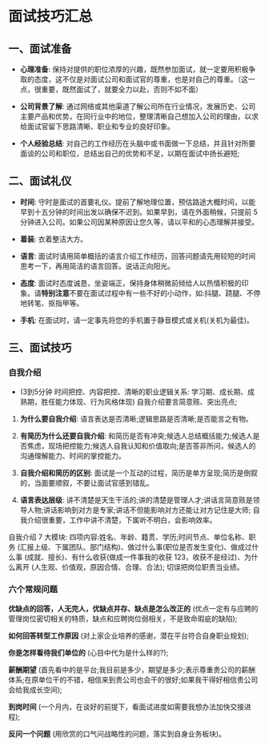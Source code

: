 # 面试技巧汇总
## 一、面试准备

* **心理准备**: 保持对提供的职位浓厚的兴趣，既然参加面试，就一定要用积极争取的态度，这不仅是对面试公司和面试官的尊重，也是对自己的尊重。（这一点，很重要，既然面试了，就要全力以赴，否则不如不面）
 
* **公司背景了解**: 通过网络或其他渠道了解公司所在行业情况，发展历史、公司主要产品和优势，在同行业中的地位，整理清晰自己想加入公司的理由，以求给面试官留下思路清晰、职业和专业的良好印象。

* **个人经验总结**: 对自己的工作经历在头脑中或书面做一下总结，并且针对所要面谈的公司和职位，总结出自己的优势和不足，以期在面试中扬长避短;

## 二、面试礼仪 

* **时间**: 守时是面试的首要礼仪。提前了解地理位置，预估路途大概时间，以能早到十五分钟的时间出发以确保不迟到。如果早到，请在外面稍候，只提前 5 分钟进入公司。如果公司因某种原因让您久等，请以平和的心态理解并接受。

* **着装**: 衣着整洁大方。 

* **语言**: 面试时请用简单概括的语言介绍工作经历，回答问题请先用较短的时间思考一下，再用简洁的语言回答。说话正向阳光。 

* **态度**: 面试时态度诚恳，坐姿端正，保持身体稍微前倾给人以热情积极的印象。请**特别注意**不要在面试过程中有一些不好的小动作，如:抖腿、跷腿、不停地转笔、抠指甲等。

* **手机**: 在面试时，请一定事先将您的手机置于静音模式或关机(关机为最佳)。

## 三、面试技巧

### 自我介绍

* (3到5分钟 时间把控、内容把控、清晰的职业逻辑关系: 学习期、成长期、成熟期，胜任能力体现、行为风格体现) 自我介绍要言简意赅、突出亮点; 

1. **为什么要自我介绍**: 语言表达是否清晰;逻辑思路是否清晰;是否能言之有物。 

2. **有简历为什么还要自我介绍**: 和简历是否有冲突;候选人总结概括能力;候选人是否焦虑，现场把控能力;候选人自我认知和价值取向;是否答非所问，候选人的沟通理解能力、时间的掌控能力。 

3. **自我介绍和简历的区别**: 面试是一个互动的过程，简历是单方呈现;简历是倒叙的，当面要顺叙，不要让面试官感到错乱。

4. **语言表达层级**: 讲不清楚是天生干活的;讲的清楚是管理人才;讲话言简意赅是领导人物;讲话影响到对方是专家;讲话不但能影响对方还能让对方记住是大师; 自我介绍很重要，工作中讲不清楚，下属听不明白，会影响效率。

自我介绍 7 大模块: 四项内容:姓名、年龄、籍贯、学历;时间节点、单位名称、职务 (汇报上级、下属团队、部门结构)、做过什么事(职位是否发生变化)、做成过什么事 (成就、擅长)、有什么收获(做成一件事我的收获 123，收获不是经过)、为什么离开 (人生观、价值观，原因合情、合理、合法);
切误把岗位职责当业绩。

### 六个常规问题

**优缺点的回答，人无完人，优缺点并存、缺点是怎么改正的** (优点一定有与应聘的管理岗位密切相关的特质，缺点和应聘岗位弱相关，不是致命瑕疵的缺陷); 

**如何回答转型工作原因** (对上家企业培养的感谢，潜在平台符合自身职业规划); 

**你是怎样看待我们单位的** (心目中代为是什么样的?); 

**薪酬期望** (首先看中的是平台;我目前是多少，期望是多少;表示尊重贵公司的薪酬体系;在原单位干的不错，相信来到贵公司也会干的很好;如果我干得好相信贵公司会给我成长空间); 

**到岗时间** (一个月内，在谈好的前提下，看面试进度如需要我想办法加快交接进程); 

**反问一个问题** (用欣赏的口气问战略性的问题，落实到自身业务板块)。


    
